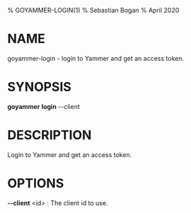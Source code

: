 % GOYAMMER-LOGIN(1)
% Sebastian Bogan
% April 2020

<!-- http://jeromebelleman.gitlab.io/posts/publishing/manpages/ -->

# NAME

goyammer-login - login to Yammer and get an access token.

# SYNOPSIS

**goyammer** **login** --client

# DESCRIPTION

Login to Yammer and get an access token.

# OPTIONS

**--client** \<id\> 
:   The client id to use.

<!--
# Local Variables:
# mode: markdown
# ispell-local-dictionary: "english"
# eval: (flyspell-mode 1)
# coding: utf-8
# End:
-->
